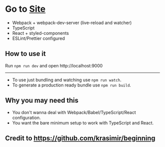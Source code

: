 # Go to [Site](https://edunton.github.io/jumbler/publish)

* Webpack + webpack-dev-server (live-reload and watcher)
* TypeScript
* React + styled-components
* ESLint/Prettier configured

## How to use it

Run `npm run dev` and open http://localhost:9000

--- 

* To use just bundling and watching use `npm run watch`.
* To generate a production ready bundle use `npm run build`.

## Why you may need this

* You don't wanna deal with Webpack/Babel/TypeScript/React configuration.
* You want the bare minimum setup to work with TypeScript and React.

## Credit to https://github.com/krasimir/beginning